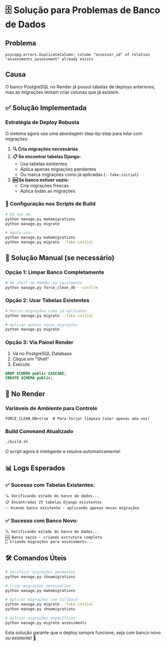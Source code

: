 # 🗄️ Solução para Problemas de Banco de Dados

## Problema
```
psycopg.errors.DuplicateColumn: column "assessor_id" of relation "assessments_assessment" already exists
```

## Causa
O banco PostgreSQL no Render já possui tabelas de deploys anteriores, mas as migrações tentam criar colunas que já existem.

## ✅ Solução Implementada

### Estratégia de Deploy Robusta
O sistema agora usa uma abordagem step-by-step para lidar com migrações:

1. **🔍 Cria migrações necessárias**
2. **📋 Se encontrar tabelas Django:**
   - Usa tabelas existentes
   - Aplica apenas migrações pendentes
   - Ou marca migrações como já aplicadas (`--fake-initial`)
3. **🆕 Se banco estiver vazio:**
   - Cria migrações frescas
   - Aplica todas as migrações

### 🔧 Configuração nos Scripts de Build
```bash
# Em vez de:
python manage.py makemigrations
python manage.py migrate

# Agora usa:
python manage.py makemigrations
python manage.py migrate --fake-initial
```

## 🚨 Solução Manual (se necessário)

### Opção 1: Limpar Banco Completamente
```bash
# No shell do Render ou localmente
python manage.py force_clean_db --confirm
```

### Opção 2: Usar Tabelas Existentes
```bash
# Marcar migrações como já aplicadas
python manage.py migrate --fake-initial

# Aplicar apenas novas migrações
python manage.py migrate
```

### Opção 3: Via Painel Render
1. Vá no PostgreSQL Database
2. Clique em "Shell" 
3. Execute:
```sql
DROP SCHEMA public CASCADE;
CREATE SCHEMA public;
```

## 🎯 No Render

### Variáveis de Ambiente para Controle
```
FORCE_CLEAN_DB=true  # Para forçar limpeza (usar apenas uma vez)
```

### Build Command Atualizado
```bash
./build.sh
```

O script agora é inteligente e resolve automaticamente!

## 📊 Logs Esperados

### ✅ Sucesso com Tabelas Existentes:
```
🔍 Verificando estado do banco de dados...
📋 Encontradas 25 tabelas Django existentes
✅ Usando banco existente - aplicando apenas novas migrações
```

### ✅ Sucesso com Banco Novo:
```
🔍 Verificando estado do banco de dados...
🆕 Banco vazio - criando estrutura completa
📝 Criando migrações para assessments...
```

## 🛠️ Comandos Úteis

```bash
# Verificar migrações pendentes
python manage.py showmigrations

# Criar migrações necessárias
python manage.py makemigrations

# Aplicar migrações com fallback
python manage.py migrate --fake-initial
python manage.py showmigrations

# Aplicar migrações específicas
python manage.py migrate assessments
```

Esta solução garante que o deploy sempre funcione, seja com banco novo ou existente! 🎉
